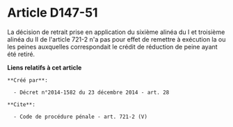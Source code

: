 # Article D147-51

La décision de retrait prise en application du sixième alinéa du I et troisième alinéa du II de l'article 721-2 n'a pas pour
effet de remettre à exécution la ou les peines auxquelles correspondait le crédit de réduction de peine ayant été retiré.

**Liens relatifs à cet article**

	**Créé par**:

	  - Décret n°2014-1582 du 23 décembre 2014 - art. 28

	**Cite**:

	  - Code de procédure pénale - art. 721-2 (V)
